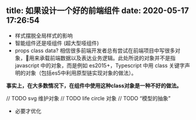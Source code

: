 title: 如果设计一个好的前端组件
date: 2020-05-17 17:26:54
---

- 样式摆脱全局样式的影响
- 智能组件还是哑组件 (超大型哑组件)
- props class data?
相信很多前端开发者总有尝试在前端项目中写很多对象，用来承载前端数据以及表达业务逻辑。此处所说的对象并不是指 javascript 中的对象，而是例如 es2015+，Typescript 中用 class 关键字声明的对象（包括es5中利用原型链实现对象的做法）。

**事实上，在大多数情况下，在组件中使用这种class对象是一种不好的做法。**

// TODO svg 维护对象
// TODO life circle 对象
// TODO “模型的抽象”

- 必要才优化